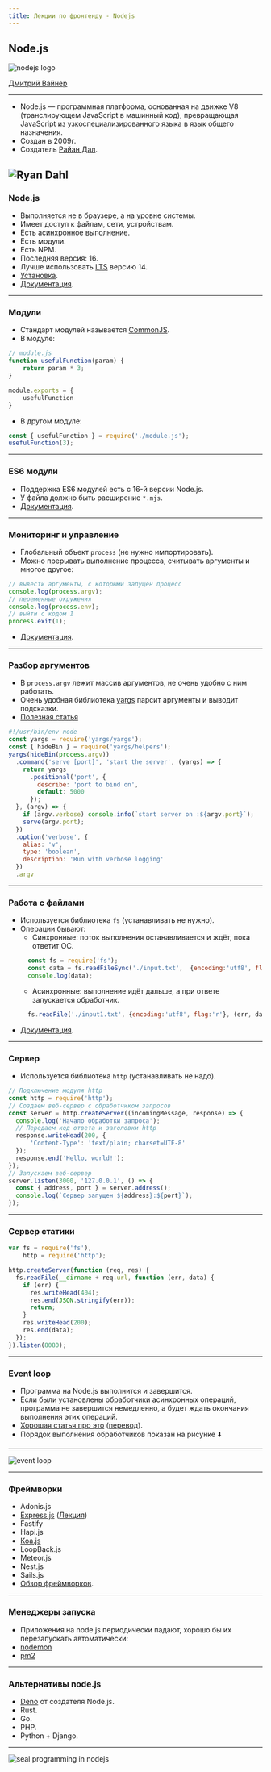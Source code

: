 ```yaml
---
title: Лекции по фронтенду - Nodejs
---
```


## Node.js

![nodejs logo](assets/nodejs/node-logo.png)

[Дмитрий Вайнер](https://github.com/dmitryweiner)

---

* Node.js &mdash; программная платформа, основанная на движке V8
(транслирующем JavaScript в машинный код), превращающая JavaScript
из узкоспециализированного языка в язык общего назначения.
* Создан в 2009г.
* Создатель [Райан Дал](https://tinyclouds.org/).

![Ryan Dahl](assets/nodejs/Ryan_Dahl.jpeg)
---

### Node.js
* Выполняется не в браузере, а на уровне системы.
* Имеет доступ к файлам, сети, устройствам.
* Есть асинхронное выполнение.
* Есть модули.
* Есть NPM.
* Последняя версия: 16.
* Лучше использовать 
  [LTS](https://ru.wikipedia.org/wiki/%D0%94%D0%BE%D0%BB%D0%B3%D0%BE%D1%81%D1%80%D0%BE%D1%87%D0%BD%D0%B0%D1%8F_%D0%BF%D0%BE%D0%B4%D0%B4%D0%B5%D1%80%D0%B6%D0%BA%D0%B0_%D0%BF%D1%80%D0%BE%D0%B3%D1%80%D0%B0%D0%BC%D0%BC%D0%BD%D0%BE%D0%B3%D0%BE_%D0%BE%D0%B1%D0%B5%D1%81%D0%BF%D0%B5%D1%87%D0%B5%D0%BD%D0%B8%D1%8F)
  версию 14.
* [Установка](https://nodejs.org/ru/download/).
* [Документация](https://nodejs.org/api/documentation.html).

---

### Модули
* Стандарт модулей называется [CommonJS](https://nodejs.org/docs/latest/api/modules.html).
* В модуле:

```js
// module.js
function usefulFunction(param) {
    return param * 3;
}

module.exports = {
    usefulFunction
}
```
* В другом модуле:

```js
const { usefulFunction } = require('./module.js');
usefulFunction(3);
```
---

### ES6 модули
* Поддержка ES6 модулей есть c 16-й версии Node.js.
* У файла должно быть расширение ```*.mjs```.
* [Документация](https://nodejs.org/api/esm.html).

---

### Мониторинг и управление
* Глобальный объект ```process``` (не нужно импортировать).
* Можно прерывать выполнение процесса, считывать аргументы и многое другое:
```js
// вывести аргументы, с которыми запущен процесс
console.log(process.argv);
// переменные окружения
console.log(process.env);
// выйти с кодом 1
process.exit(1);
```
* [Документация](https://nodejs.org/api/process.html).
---

### Разбор аргументов
* В ```process.argv``` лежит массив аргументов, не очень удобно с ним работать.
* Очень удобная библиотека [yargs](https://github.com/yargs/yargs) парсит аргументы и выводит подсказки.
* [Полезная статья](https://nodejs.org/en/knowledge/command-line/how-to-parse-command-line-arguments/)
```js
#!/usr/bin/env node
const yargs = require('yargs/yargs');
const { hideBin } = require('yargs/helpers');
yargs(hideBin(process.argv))
  .command('serve [port]', 'start the server', (yargs) => {
    return yargs
      .positional('port', {
        describe: 'port to bind on',
        default: 5000
      });
  }, (argv) => {
    if (argv.verbose) console.info(`start server on :${argv.port}`);
    serve(argv.port);
  })
  .option('verbose', {
    alias: 'v',
    type: 'boolean',
    description: 'Run with verbose logging'
  })
  .argv
```
---

### Работа с файлами
* Используется библиотека ```fs``` (устанавливать не нужно).
* Операции бывают:
  * Синхронные: поток выполнения останавливается и ждёт, пока ответит ОС.
  ```js
    const fs = require('fs');
    const data = fs.readFileSync('./input.txt',  {encoding:'utf8', flag:'r'});
    console.log(data);
  ```
  * Асинхронные: выполнение идёт дальше, а при ответе запускается обработчик.
  ```js
    fs.readFile('./input1.txt', {encoding:'utf8', flag:'r'}, (err, data) => {});
  ```
* [Документация](https://nodejs.org/api/fs.html).

---

### Сервер
* Используется библиотека ```http``` (устанавливать не надо).
```js
// Подключение модуля http
const http = require('http');
// Создаем веб-сервер с обработчиком запросов
const server = http.createServer((incomingMessage, response) => {
  console.log('Начало обработки запроса');
  // Передаем код ответа и заголовки http
  response.writeHead(200, { 
      'Content-Type': 'text/plain; charset=UTF-8' 
  });
  response.end('Hello, world!');
});
// Запускаем веб-сервер
server.listen(3000, '127.0.0.1', () => {
  const { address, port } = server.address();
  console.log(`Сервер запущен ${address}:${port}`);
});
```
---

### Сервер статики
```js
var fs = require('fs'),
    http = require('http');

http.createServer(function (req, res) {
  fs.readFile(__dirname + req.url, function (err, data) {
    if (err) {
      res.writeHead(404);
      res.end(JSON.stringify(err));
      return;
    }
    res.writeHead(200);
    res.end(data);
  });
}).listen(8080);
```
---

### Event loop
* Программа на Node.js выполнится и завершится.
* Если были установлены обработчики асинхронных операций, программа не завершится немедленно,
  а будет ждать окончания выполнения этих операций.
* [Хорошая статья про это](https://jinoantony.com/blog/setimmediate-vs-process-nexttick-in-nodejs)
  ([перевод](https://medium.com/devschacht/event-loop-timers-and-nexttick-18579cd122e0)).
* Порядок выполнения обработчиков показан на рисунке ⬇️
----

![event loop](assets/nodejs/event-loop.png)

---

### Фреймворки
* Adonis.js
* [Express.js](https://expressjs.com/)
  ([Лекция](https://dmitryweiner.github.io/lectures/Express.html#/))
* Fastify
* Hapi.js
* [Koa.js](https://koajs.com/)
* LoopBack.js
* Meteor.js
* Nest.js
* Sails.js
* [Обзор фреймворков](https://medium.com/dailyjs/which-one-is-the-best-node-js-framework-choosing-among-10-tools-87a0e191eefd).

---

### Менеджеры запуска
* Приложения на node.js периодически падают, хорошо бы их перезапускать автоматически:
* [nodemon](https://www.geeksforgeeks.org/nodejs-automatic-restart-nodejs-server-with-nodemon/?ref=rp)
* [pm2](https://pm2.keymetrics.io/docs/usage/quick-start/)
---

### Альтернативы node.js
* [Deno](https://deno.land/) от создателя Node.js.
* Rust.
* Go.
* PHP.
* Python + Django.

---

![seal programming in nodejs](assets/nodejs/seal.jpeg)